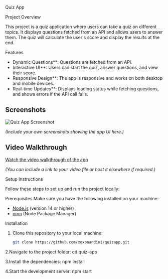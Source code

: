 Quiz App

 Project Overview

This project is a quiz application where users can take a quiz on different topics. It displays questions fetched from an API and allows users to answer them. The quiz will calculate the user's score and display the results at the end.

 Features
- Dynamic Questions**: Questions are fetched from an API.
- Interactive UI**: Users can start the quiz, answer questions, and view their score.
- Responsive Design**: The app is responsive and works on both desktop and mobile devices.
- Real-time Updates**: Displays loading status while fetching questions, and shows errors if the API call fails.

## Screenshots

![Quiz App Screenshot](./screenshots/screenshot1.png)

*(Include your own screenshots showing the app UI here.)*

## Video Walkthrough

[Watch the video walkthrough of the app](./screenshots/walkthrough.mp4)

*(You can include a link to your video file or host it elsewhere if required.)*

Setup Instructions

Follow these steps to set up and run the project locally:

Prerequisites
Make sure you have the following installed on your machine:
- [Node.js](https://nodejs.org/) (version 14 or higher)
- [npm](https://www.npmjs.com/) (Node Package Manager)

Installation

1. Clone this repository to your local machine:

   ```bash
   git clone https://github.com/xoxonandini/quizapp.git

2.Navigate to the project folder:
    cd quiz-app

3.Install the dependencies:
    npm install

4.Start the development server:
    npm start